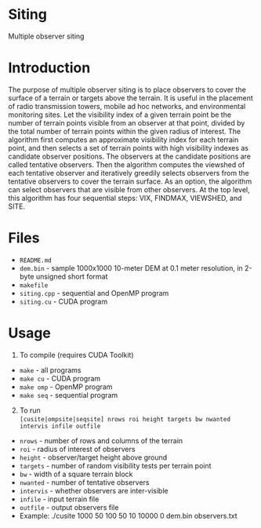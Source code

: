 # Siting
Multiple observer siting

# Introduction
The purpose of multiple observer siting is to place observers to cover the surface of a terrain or targets above the terrain.
It is useful in the placement of radio transmission towers, mobile ad hoc networks, and environmental monitoring sites.
Let the visibility index of a given terrain point be the number of terrain points visible from an observer at that point, divided by the total number of terrain points within the given radius of interest.
The algorithm first computes an approximate visibility index for each terrain point, and then selects a set of terrain points with high visibility indexes as candidate observer positions.
The observers at the candidate positions are called tentative observers.
Then the algorithm computes the viewshed of each tentative observer and iteratively greedily selects observers from the tentative observers to cover the terrain surface.
As an option, the algorithm can select observers that are visible from other observers.
At the top level, this algorithm has four sequential steps: VIX, FINDMAX, VIEWSHED, and SITE.

# Files
* `README.md`
* `dem.bin` - sample 1000x1000 10-meter DEM at 0.1 meter resolution, in 2-byte unsigned short format
* `makefile`
* `siting.cpp` - sequential and OpenMP program
* `siting.cu` - CUDA program

# Usage
1. To compile (requires CUDA Toolkit)
  * `make` - all programs
  * `make cu` - CUDA program
  * `make omp` - OpenMP program
  * `make seq` - sequential program
2. To run  
  `[cusite|ompsite|seqsite] nrows roi height targets bw nwanted intervis infile outfile`
  * `nrows` - number of rows and columns of the terrain
  * `roi` - radius of interest of observers
  * `height` - observer/target height above ground
  * `targets` - number of random visibility tests per terrain point
  * `bw` - width of a square terrain block
  * `nwanted` - number of tentative observers
  * `intervis` - whether observers are inter-visible
  * `infile` - input terrain file
  * `outfile` - output observers file
  * Example: ./cusite 1000 50 100 50 10 10000 0 dem.bin observers.txt
